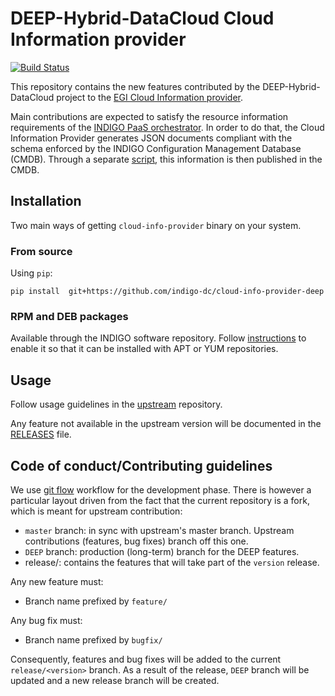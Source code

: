 # DEEP-Hybrid-DataCloud Cloud Information provider

[![Build Status](https://jenkins.indigo-datacloud.eu:8080/buildStatus/icon?job=Pipeline-as-code/cloud-info-provider-deep/DEEP)](https://jenkins.indigo-datacloud.eu:8080/job/Pipeline-as-code/job/cloud-info-provider-deep/job/DEEP/)

This repository contains the new features contributed by the
DEEP-Hybrid-DataCloud project to the
[EGI Cloud Information provider](https://github.com/EGI-Foundation/cloud-info-provider).

Main contributions are expected to satisfy the resource information
requirements of the
[INDIGO PaaS orchestrator](https://github.com/indigo-dc/orchestrator). In order
to do that, the Cloud Information Provider generates JSON documents compliant
with the schema enforced by the INDIGO Configuration Management Database
(CMDB). Through a separate
[script](https://github.com/indigo-dc/cloud-info-provider-indigo),
this information is then published in the CMDB.

## Installation

Two main ways of getting `cloud-info-provider` binary on your system.

### From source

Using `pip`:

```
pip install  git+https://github.com/indigo-dc/cloud-info-provider-deep
```

### RPM and DEB packages

Available through the INDIGO software repository. Follow
[instructions](https://releases.deep-hybrid-datacloud.eu/en/latest/releases/genesis/#installation-notes)
to enable it so that it can be installed with APT or YUM repositories.

## Usage

Follow usage guidelines in the
[upstream](https://github.com/EGI-Foundation/cloud-info-provider) repository.

Any feature not available in the upstream version will be documented in the
[RELEASES](RELEASES.md) file.


## Code of conduct/Contributing guidelines

We use [git flow]() workflow for the development phase. There is however a
particular layout driven from the fact that the current repository is a fork,
which is meant for upstream contribution:

* `master` branch: in sync with upstream's master branch. Upstream contributions
(features, bug fixes) branch off this one.
* `DEEP` branch: production (long-term) branch for the DEEP features.
* release/<version>: contains the features that will take part of the `version`
release.

Any new feature must:
* Branch name prefixed by `feature/`

Any bug fix must:
* Branch name prefixed by `bugfix/`

Consequently, features and bug fixes will be added to the current
`release/<version>` branch. As a result of the release, `DEEP` branch will be
updated and a new release branch will be created.
